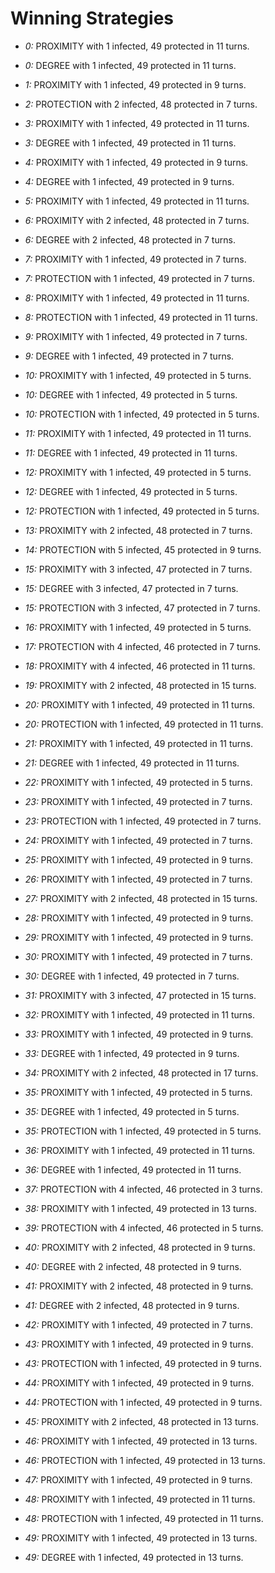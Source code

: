 # Winning Strategies

* _0:_ PROXIMITY with 1 infected, 49 protected in 11 turns.


* _0:_ DEGREE with 1 infected, 49 protected in 11 turns.


* _1:_ PROXIMITY with 1 infected, 49 protected in 9 turns.


* _2:_ PROTECTION with 2 infected, 48 protected in 7 turns.


* _3:_ PROXIMITY with 1 infected, 49 protected in 11 turns.


* _3:_ DEGREE with 1 infected, 49 protected in 11 turns.


* _4:_ PROXIMITY with 1 infected, 49 protected in 9 turns.


* _4:_ DEGREE with 1 infected, 49 protected in 9 turns.


* _5:_ PROXIMITY with 1 infected, 49 protected in 11 turns.


* _6:_ PROXIMITY with 2 infected, 48 protected in 7 turns.


* _6:_ DEGREE with 2 infected, 48 protected in 7 turns.


* _7:_ PROXIMITY with 1 infected, 49 protected in 7 turns.


* _7:_ PROTECTION with 1 infected, 49 protected in 7 turns.


* _8:_ PROXIMITY with 1 infected, 49 protected in 11 turns.


* _8:_ PROTECTION with 1 infected, 49 protected in 11 turns.


* _9:_ PROXIMITY with 1 infected, 49 protected in 7 turns.


* _9:_ DEGREE with 1 infected, 49 protected in 7 turns.


* _10:_ PROXIMITY with 1 infected, 49 protected in 5 turns.


* _10:_ DEGREE with 1 infected, 49 protected in 5 turns.


* _10:_ PROTECTION with 1 infected, 49 protected in 5 turns.


* _11:_ PROXIMITY with 1 infected, 49 protected in 11 turns.


* _11:_ DEGREE with 1 infected, 49 protected in 11 turns.


* _12:_ PROXIMITY with 1 infected, 49 protected in 5 turns.


* _12:_ DEGREE with 1 infected, 49 protected in 5 turns.


* _12:_ PROTECTION with 1 infected, 49 protected in 5 turns.


* _13:_ PROXIMITY with 2 infected, 48 protected in 7 turns.


* _14:_ PROTECTION with 5 infected, 45 protected in 9 turns.


* _15:_ PROXIMITY with 3 infected, 47 protected in 7 turns.


* _15:_ DEGREE with 3 infected, 47 protected in 7 turns.


* _15:_ PROTECTION with 3 infected, 47 protected in 7 turns.


* _16:_ PROXIMITY with 1 infected, 49 protected in 5 turns.


* _17:_ PROTECTION with 4 infected, 46 protected in 7 turns.


* _18:_ PROXIMITY with 4 infected, 46 protected in 11 turns.


* _19:_ PROXIMITY with 2 infected, 48 protected in 15 turns.


* _20:_ PROXIMITY with 1 infected, 49 protected in 11 turns.


* _20:_ PROTECTION with 1 infected, 49 protected in 11 turns.


* _21:_ PROXIMITY with 1 infected, 49 protected in 11 turns.


* _21:_ DEGREE with 1 infected, 49 protected in 11 turns.


* _22:_ PROXIMITY with 1 infected, 49 protected in 5 turns.


* _23:_ PROXIMITY with 1 infected, 49 protected in 7 turns.


* _23:_ PROTECTION with 1 infected, 49 protected in 7 turns.


* _24:_ PROXIMITY with 1 infected, 49 protected in 7 turns.


* _25:_ PROXIMITY with 1 infected, 49 protected in 9 turns.


* _26:_ PROXIMITY with 1 infected, 49 protected in 7 turns.


* _27:_ PROXIMITY with 2 infected, 48 protected in 15 turns.


* _28:_ PROXIMITY with 1 infected, 49 protected in 9 turns.


* _29:_ PROXIMITY with 1 infected, 49 protected in 9 turns.


* _30:_ PROXIMITY with 1 infected, 49 protected in 7 turns.


* _30:_ DEGREE with 1 infected, 49 protected in 7 turns.


* _31:_ PROXIMITY with 3 infected, 47 protected in 15 turns.


* _32:_ PROXIMITY with 1 infected, 49 protected in 11 turns.


* _33:_ PROXIMITY with 1 infected, 49 protected in 9 turns.


* _33:_ DEGREE with 1 infected, 49 protected in 9 turns.


* _34:_ PROXIMITY with 2 infected, 48 protected in 17 turns.


* _35:_ PROXIMITY with 1 infected, 49 protected in 5 turns.


* _35:_ DEGREE with 1 infected, 49 protected in 5 turns.


* _35:_ PROTECTION with 1 infected, 49 protected in 5 turns.


* _36:_ PROXIMITY with 1 infected, 49 protected in 11 turns.


* _36:_ DEGREE with 1 infected, 49 protected in 11 turns.


* _37:_ PROTECTION with 4 infected, 46 protected in 3 turns.


* _38:_ PROXIMITY with 1 infected, 49 protected in 13 turns.


* _39:_ PROTECTION with 4 infected, 46 protected in 5 turns.


* _40:_ PROXIMITY with 2 infected, 48 protected in 9 turns.


* _40:_ DEGREE with 2 infected, 48 protected in 9 turns.


* _41:_ PROXIMITY with 2 infected, 48 protected in 9 turns.


* _41:_ DEGREE with 2 infected, 48 protected in 9 turns.


* _42:_ PROXIMITY with 1 infected, 49 protected in 7 turns.


* _43:_ PROXIMITY with 1 infected, 49 protected in 9 turns.


* _43:_ PROTECTION with 1 infected, 49 protected in 9 turns.


* _44:_ PROXIMITY with 1 infected, 49 protected in 9 turns.


* _44:_ PROTECTION with 1 infected, 49 protected in 9 turns.


* _45:_ PROXIMITY with 2 infected, 48 protected in 13 turns.


* _46:_ PROXIMITY with 1 infected, 49 protected in 13 turns.


* _46:_ PROTECTION with 1 infected, 49 protected in 13 turns.


* _47:_ PROXIMITY with 1 infected, 49 protected in 9 turns.


* _48:_ PROXIMITY with 1 infected, 49 protected in 11 turns.


* _48:_ PROTECTION with 1 infected, 49 protected in 11 turns.


* _49:_ PROXIMITY with 1 infected, 49 protected in 13 turns.


* _49:_ DEGREE with 1 infected, 49 protected in 13 turns.


